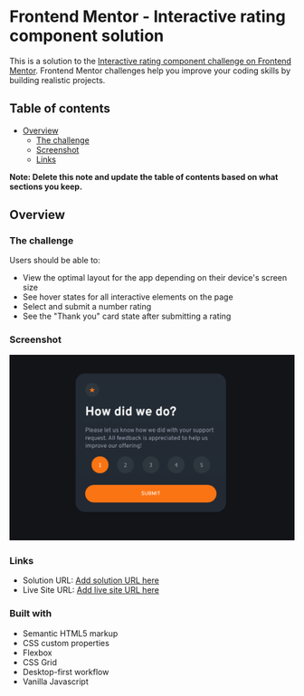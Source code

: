 # Frontend Mentor - Interactive rating component solution

This is a solution to the [Interactive rating component challenge on Frontend Mentor](https://www.frontendmentor.io/challenges/interactive-rating-component-koxpeBUmI). Frontend Mentor challenges help you improve your coding skills by building realistic projects. 

## Table of contents

- [Overview](#overview)
  - [The challenge](#the-challenge)
  - [Screenshot](#screenshot)
  - [Links](#links)


**Note: Delete this note and update the table of contents based on what sections you keep.**

## Overview

### The challenge

Users should be able to:

- View the optimal layout for the app depending on their device's screen size
- See hover states for all interactive elements on the page
- Select and submit a number rating
- See the "Thank you" card state after submitting a rating

### Screenshot

![Screenshot](./screenshot.png)



### Links

- Solution URL: [Add solution URL here](https://github.com/poxcell/FM-interactive-rating-copomponent    )
- Live Site URL: [Add live site URL here](https://your-live-site-url.com)


### Built with

- Semantic HTML5 markup
- CSS custom properties
- Flexbox
- CSS Grid
- Desktop-first workflow
- Vanilla Javascript



